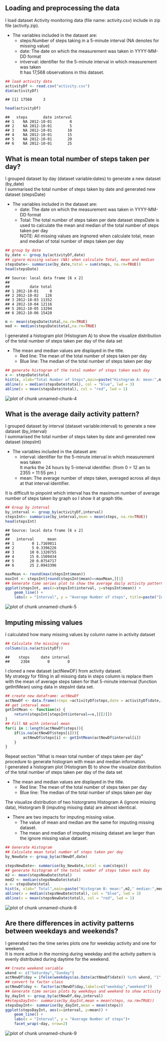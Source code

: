 


## Loading and preprocessing the data
I load dataset Activity monitoring data (file name: activity.csv) include in zip file (activity.zip). 

 * The variables included in the dataset are:  
    + steps:Number of steps taking in a 5-minute interval (NA denotes for missing value)  
    + date: The date on which the measurement was taken in YYYY-MM-DD format  
    + intverval: identifier for the 5-minute interval in which measurement was taken  
It has 17,568 observations in this dataset. 


```r
## load activity data
activityDf <- read.csv("activity.csv")
dim(activityDf)
```

```
## [1] 17568     3
```

```r
head(activityDf)
```

```
##   steps       date interval
## 1    NA 2012-10-01        0
## 2    NA 2012-10-01        5
## 3    NA 2012-10-01       10
## 4    NA 2012-10-01       15
## 5    NA 2012-10-01       20
## 6    NA 2012-10-01       25
```
## What is mean total number of steps taken per day?
I grouped dataset by day (dataset variable:dates) to generate a new dataset (by_date)  
I summarised the total number of steps taken by date and generated new dataset (stepsDate)  

 * The variables included in the dataset are:  
    + date: The date on which the measurement was taken in YYYY-MM-DD format  
    + Total: The total number of steps taken per date 
dataset stepsDate is used to calculate the mean and median of the total number of steps taken per day  
NOTE: All missing values are ingnored when calculate total, mean and median of total number of steps taken per day  


```r
## group by date 
by_date <- group_by(activityDf,date) 
## ignore missing values (NA) when calculate Total, mean and median
stepsDate<- summarise(by_date,total = sum(steps, na.rm=TRUE))
head(stepsDate)
```

```
## Source: local data frame [6 x 2]
## 
##         date total
## 1 2012-10-01     0
## 2 2012-10-02   126
## 3 2012-10-03 11352
## 4 2012-10-04 12116
## 5 2012-10-05 13294
## 6 2012-10-06 15420
```

```r
m <- mean(stepsDate$total,na.rm=TRUE)
med <- median(stepsDate$total,na.rm=TRUE)
```
I generated a histogram plot (Histogram A) to show the visualize distribution of the total number of steps taken per day of the data set  

 * The mean and median values are displayed in the title.    
    + Red line: The mean of the total number of steps taken per day
    + Blue line: The median of the total number of steps taken per day


```r
## generate histogram of the total number of steps taken each day
x <- stepsDate$total
hist(x, xlab="Total Number of Steps",main=paste("Histogram A: mean:",m," median:",med))
abline(v = median(stepsDate$total), col = "blue", lwd = 3)
abline(v = mean(stepsDate$total), col = "red", lwd = 1)
```

![plot of chunk unnamed-chunk-4](figure/unnamed-chunk-4-1.png) 

## What is the average daily activity pattern?
I grouped dataset by interval (dataset variable:interval) to generate a new dataset (by_interval)  
I summarised the total number of steps taken by date and generated new dataset (stepsInt)

 * The variables included in the dataset are:   
    + interval: identifier for the 5-minute interval in which measurement was taken   
It marks the 24 hours by 5-interval identifier. (from 0 = 12 am to 2355 = 11:55 pm )  
    + mean: The average number of steps taken, averaged across all days at that interval identifier.   

It is difficult to pinpoint which interval has the maximum number of average number of steps taken by graph so I show it at graph title.  


```r
## Group by interval
by_interval <- group_by(activityDf,interval) 
stepsInt<- summarise(by_interval,mean = mean(steps, na.rm=TRUE))
head(stepsInt)
```

```
## Source: local data frame [6 x 2]
## 
##   interval      mean
## 1        0 1.7169811
## 2        5 0.3396226
## 3       10 0.1320755
## 4       15 0.1509434
## 5       20 0.0754717
## 6       25 2.0943396
```

```r
maxMean <- round(max(stepsInt$mean))
maxInt <- stepsInt[round(stepsInt$mean)==maxMean,][1]
## Generate time series plot to show the average daily activity pattern
ggplot(stepsInt, aes(x=stepsInt$interval, y=stepsInt$mean)) + 
    geom_line() +
    labs(x = "Interval", y = "Average Number of steps", title=paste("Interval:",maxInt," has maximum average number of steps taken"))
```

![plot of chunk unnamed-chunk-5](figure/unnamed-chunk-5-1.png) 

## Imputing missing values
I calculated how many missing values by column name in activity dataset

```r
## Calculate the missing rows 
colSums(is.na(activityDf))
```

```
##    steps     date interval 
##     2304        0        0
```
I cloned a new dataset (actNewDF) from activity dataset.  
My strategy for filling in all missing data in steps column is replace them with the mean of average steps taken for that 5-minute internval (function getIntMean) using data in stepsInt data set. 


```r
## create new dataframe: actNewDf
actNewDf <- data.frame(steps =activityDf$steps,date = activityDf$date,interval = activityDf$interval)
## get interval mean 
getIntMean <- function(x) {
    return(stepsInt[stepsInt$interval==x,][[2]])
}
## Fill NA with interval mean
for(i in 1:length(actNewDf$steps)){
    if(is.na(actNewDf$steps[i])){
        actNewDf$steps[i] <- getIntMean(actNewDf$interval[i])
    }
}
```

Repeat section "What is mean total number of steps taken per day" procedure to generate histogram with mean and median information.   
I generated a histogram plot (Histogram B) to show the visualize distribution of the total number of steps taken per day of the data set  

 * The mean and median values are displayed in the title.    
    + Red line: The mean of the total number of steps taken per day
    + Blue line: The median of the total number of steps taken per day

The visualize distribution of two historgrams Histogram A (ignore missing data), Historgram B (imputing missing data) are almost identical.   

 * There are two impacts for imputing missing value.  
    + The value of mean and median are the same for imputing missing dataset.  
    + The mean and median of imputing missing dataset are larger than the ignore missing value dataset.   


```r
## Generate Histogram
## Calculate mean total number of steps taken per day
by_Newdate <- group_by(actNewDf,date) 

stepsNewDate<- summarise(by_Newdate,total = sum(steps))
## generate histogram of the total number of steps taken each day
m2 <- mean(stepsNewDate$total)
med2 <- median(stepsNewDate$total)
x <- stepsDate$total
hist(x, xlab=" Total",main=paste("Histogram B: mean:",m2," median:",med2))
abline(v = median(stepsNewDate$total), col = "blue", lwd = 3)
abline(v = mean(stepsNewDate$total), col = "red", lwd = 1)
```

![plot of chunk unnamed-chunk-8](figure/unnamed-chunk-8-1.png) 

## Are there differences in activity patterns between weekdays and weekends?

I generated two the time series plots one for weekday activity and one for weekend.  
It is more active in the morning during weekday and the activity pattern is evenly distributed during daytime for the weekend.


```r
## Create weekend variable
wkend <- c("Saturday","Sunday")
actNewDf$day = ifelse(weekdays(as.Date(actNewDf$date)) %in% wkend, "1","0")
## convert to factor class
actNewDf$day <- factor(actNewDf$day,labels=c("weekday","weekend"))
## Generate time series plots by weekdays and weekend to show activity pattern
by_dayInt <- group_by(actNewDf,day,interval)
##stepsDayInt<- summarise(by_dayInt,mean = mean(steps, na.rm=TRUE))
stepsDayInt<- summarise(by_dayInt,mean = mean(steps))
ggplot(stepsDayInt, aes(x=interval, y=mean)) + 
    geom_line() +
    labs(x = "Interval", y = "Average Number of steps")+
    facet_wrap(~day, nrow=2)
```

![plot of chunk unnamed-chunk-9](figure/unnamed-chunk-9-1.png) 
